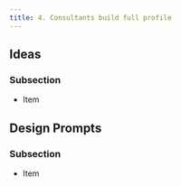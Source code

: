 ```yaml
---
title: 4. Consultants build full profile
---
```

## Ideas

### Subsection

* Item

## Design Prompts

### Subsection

* Item
